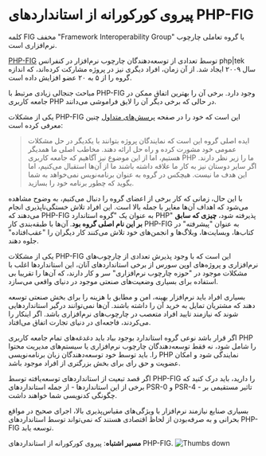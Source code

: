 # پیروی کورکورانه از استانداردهای PHP-FIG #

کلمه FIG مخفف "Framework Interoperability Group" یا گروه تعاملی چارچوب نرم‌افزاری است.

[PHP-FIG](http://www.php-fig.org/) توسط تعدادی از توسعه‌دهندگان چارچوب نرم‌افزار در کنفرانس php|tek سال ۲۰۰۹ ایجاد شد. از آن زمان، افراد دیگری نیز در پروژه مشارکت کرده‌اند، که اندازه گروه را از ۵ به ۲۰ عضو افزایش داده است.

مباحث جنجالی زیادی مرتبط با PHP-FIG وجود دارد. برخی آن را بهترین اتفاق ممکن در جامعه کاربری PHP در حالی که برخی دیگر آن را لایق فراموشی می‌دانند.

یکی از مشکلات PHP-FIG این است که خود را در صفحه [پرسش‌های متداول](http://www.php-fig.org/faqs/) چنین معرفی کرده است:

> ایده اصلی گروه این است که نمایندگان پروژه بتوانند با یکدیگر در حل مشکلات عمومی خود مشورت کرده و راه حل ارائه دهند. مخاطب اصلی ما همدیگر هستیم، اما از این موضوع نیز آگاهیم که جامعه کاربری PHP ما را زیر نظر دارند. اگر سایر دوستان نیز به کار ما علاقه داشته باشند ما از آن‌ها استقبال می‌کنیم، اما این هدف ما نیست. هیچکس در گروه به عنوان برنامه‌نویس نمی‌خواهد به شما بگوید که چطور برنامه خود را بسازید.

با این حال، زمانی که کار برخی از اعضای گروه را دنبال می‌کنیم، به وضوح مشاهده می‌شود که اهداف آن‌ها مغایر با جمله بالا است. این افراد تلاش خستگی‌ناپذیری انجام می‌دهند که PHP-FIG به عنوان یک "گروه استاندارد PHP" پذیرفته شود، **چیزی که سابق بر این نام اصلی گروه بود**. آن‌ها با طبقه‌بندی کار PHP-FIG به عنوان "پیشرفته" در کتاب‌ها، وبسایت‌ها، وبلاگ‌ها و انجمن‌های خود تلاش می‌کنند کار دیگران را "عقب‌افتاده" جلوه دهند.

یکی از مشکلات PHP-FIG این است که با وجود پذیرش تعدادی از چارچوب‌های نرم‌افزاری و پروژه‌های اوپن سورس از برخی استانداردهای آنان، این استانداردها اغلب با مشکلات موجود در "حوزه چارچوب نرم‌افزاری" سر و کار دارند، که آن‌ها را تقریبا بی استفاده برای بسیاری وضعیت‌های صنعتی موجود در دنیای واقعی می‌سازد.

بسیاری افراد باید نرم‌افزار بهینه، امن و مطابق با هزینه را برای بخش صنعتی توسعه دهند که مشتریان تمایل به خرید آن را داشته باشند. آن‌ها نمی‌توانند درگیر استانداردهایی شوند که نیازمند تایید افراد متعصب در چارچوب‌های نرم‌افزاری باشد. اگر اینکار را می‌کردند، فاجعه‌ای در دنیای تجارت اتفاق می‌افتاد.

اگر قرار باشد نوعی گروه استاندارد بوجود بیاد باید دغدغه‌های تمام جامعه کاربری PHP را شامل شود، نه فقط توسعه‌دهندگان چارچوب نرم‌افزاری یا سیستم‌های مدیریت محتوا را. باید توسط خود توسعه‌دهندگان زبان برنامه‌نویسی PHP نمایندگی شود و امکان عضویت و حق رای برای بخش بزرگتری از افراد موجود باشد.

اگر قصد تبعیت از استانداردهای توسعه‌یافته توسط PHP-FIG را دارید، باید درک کنید که برخی از این استانداردها - از جمله استانداردهای PSR-0 و PSR-4 - تاثیر مستقیمی بر چگونگی کدنویسی شما خواهند داشت.

بسیاری صنایع نیازمند نرم‌افزار با ویژگی‌های مقیاس‌پذیری بالا، اجرای صحیح در مواقع بحرانی و به صرفه‌بودن از لحاظ اقتصادی هستند که نمی‌تواند توسط استانداردهای PHP-FIG توسعه یابد.

**مسیر اشتباه**: پیروی کورکورانه از استانداردهای PHP-FIG. ![Thumbs down](../img/thumbs-down-rtl.png)
